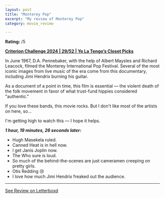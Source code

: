 ```yaml
---
layout: post
title: "Monterey Pop"
excerpt: "My review of Monterey Pop"
category: movie_review

---
```


**Rating:** /5

<b><a href="https://boxd.it/qWjuA/detail" rel="nofollow">Criterion Challenge 2024 | 29/52 | Yo La Tengo’s Closet Picks</a></b>

In June 1967, D.A. Pennebaker, with the help of Albert Maysles and Richard Leacock, filmed the Monterey International Pop Festival. Several of the most iconic images from live music of the era come from this documentary, including Jimi Hendrix burning his guitar.

As a document of a point in time, this film is essential — the violent death of the folk movement in favor of what trust-fund hippies considered "authentic."

If you love these bands, this movie rocks. But I don't like most of the artists on here, so...

I'm getting high to watch this — I hope it helps.

<i><b>1 hour, 19 minutes, 26 seconds later:</b></i>
* Hugh Masekela ruled. 
* Canned Heat is in hell now.
* I get Janis Joplin now.
* The Who sure is loud.
* So much of the behind-the-scenes are just cameramen creeping on pretty girls.
* Otis Redding 😢
* I love how much Jimi Hendrix freaked out the audience.

<hr>

[See Review on Letterboxd](https://boxd.it/6SvV9Z)
